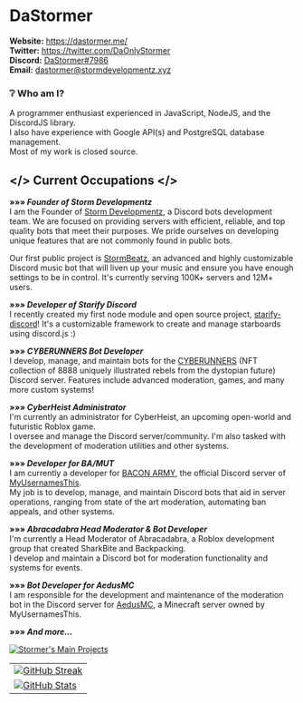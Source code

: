 # DaStormer
**Website:** https://dastormer.me/  
**Twitter:** https://twitter.com/DaOnlyStormer  
**Discord:** [DaStormer#7986](https://discord.com/users/373893905243963394)  
**Email:** dastormer@stormdevelopmentz.xyz

### ❔ **Who am I?**  
A programmer enthusiast experienced in JavaScript, NodeJS, and the DiscordJS library.  
I also have experience with Google API(s) and PostgreSQL database management.  
Most of my work is closed source.  

## </> Current Occupations </>

**»»» *Founder of Storm Developmentz***  
I am the Founder of [Storm Developmentz](https://stormdevelopmentz.xyz/home), a Discord bots development team. We are focused on providing servers with efficient, reliable, and top quality bots that meet their purposes. We pride ourselves on developing unique features that are not commonly found in public bots.  

Our first public project is [StormBeatz](https://stormbeatz.org/), an advanced and highly customizable Discord music bot that will liven up your music and ensure you have enough settings to be in control. It's currently serving 100K+ servers and 12M+ users.

**»»» *Developer of Starify Discord***  
I recently created my first node module and open source project, [starify-discord](https://github.com/DaStormer/starify-discord)! It's a customizable framework to create and manage starboards using discord.js :)

**»»» *CYBERUNNERS Bot Developer***  
I develop, manage, and maintain bots for the [CYBERUNNERS](https://cyberunners.com/) (NFT collection of 8888 uniquely illustrated rebels from the dystopian future) Discord server. Features include advanced moderation, games, and many more custom systems!

**»»» *CyberHeist Administrator***  
I'm currently an administrator for CyberHeist, an upcoming open-world and futuristic Roblox game.  
I oversee and manage the Discord server/community. I'm also tasked with the development of moderation utilities and other systems.  

**»»» *Developer for BA/MUT***  
I am currently a developer for [BACON ARMY](https://discord.gg/myusernamesthis), the official Discord server of [MyUsernamesThis](https://www.youtube.com/myusernamesthis).  
My job is to develop, manage, and maintain Discord bots that aid in server operations, ranging from state of the art moderation, automating ban appeals, and other systems. 

**»»» *Abracadabra Head Moderator & Bot Developer***  
I'm currently a Head Moderator of Abracadabra, a Roblox development group that created SharkBite and Backpacking.  
I develop and maintain a Discord bot for moderation functionality and systems for events.  

**»»» *Bot Developer for AedusMC***  
I am responsible for the development and maintenance of the moderation bot in the Discord server for [AedusMC](https://aedusmc.com/), a Minecraft server owned by MyUsernamesThis.

**»»» *And more...***

[![Stormer's Main Projects](https://cdn.discordapp.com/attachments/776299524737990670/811774049272725514/unknown.png)](https://dastormer.me/)  

<table>
    <tr>
        <td>
            <a href="https://dastormer.me/">
                <img src="https://github-readme-streak-stats.herokuapp.com/?user=dastormer&theme=midnight-purple" alt="GitHub Streak">
            </a>
        </td>
    </tr>
      <tr>
        <td>
            <a href="https://dastormer.me/">
                <img src="https://github-readme-stats.vercel.app/api?username=dastormer&count_private=true&hide=stars,issues&show_icons=true&theme=outrun" alt="GitHub Stats">
            </a>
        </td>
    </tr>
</table>
